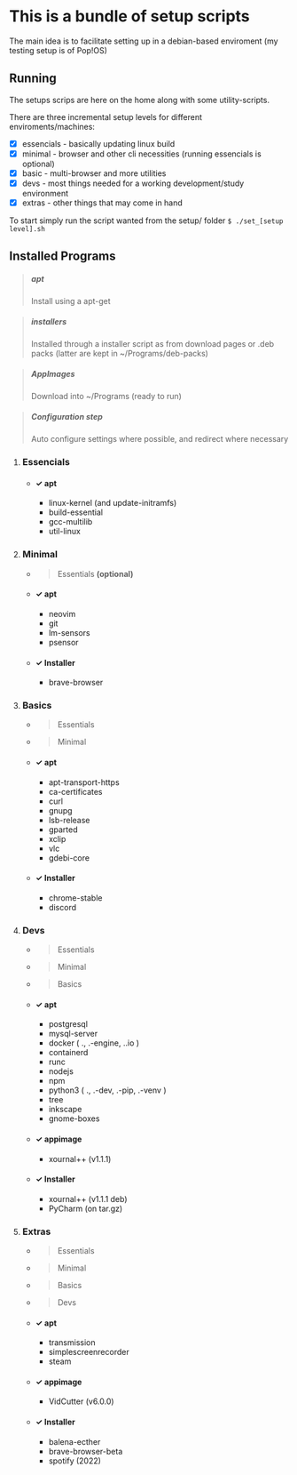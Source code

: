 # This is a bundle of setup scripts

The main idea is to facilitate setting up in a debian-based enviroment (my testing setup is of Pop!OS)

## Running

The setups scrips are here on the home along with some utility-scripts.

There are three incremental setup levels for different enviroments/machines:
 - [X] essencials - basically updating linux build
 - [X] minimal    - browser and other cli necessities (running essencials is optional)
 - [X] basic      - multi-browser and more utilities
 - [X] devs       - most things needed for a working development/study environment
 - [X] extras     - other things that may come in hand

To start simply run the script wanted from the setup/ folder
```$ ./set_[setup level].sh```


## Installed Programs

> ##### apt
> Install using a apt-get

> ##### installers
> Installed through a installer script as from download pages or .deb packs (latter are kept in ~/Programs/deb-packs)

> ##### AppImages
> Download into ~/Programs (ready to run)

> ##### Configuration step
> Auto configure settings where possible, and redirect where necessary


 1. ### Essencials
    - #### &check; apt
      - linux-kernel (and update-initramfs)
      - build-essential
      - gcc-multilib
      - util-linux

 2. ### Minimal
    - > Essentials **(optional)**
    - #### &check; apt
      - neovim
      - git
      - lm-sensors
      - psensor
    - #### &check; Installer
      - brave-browser

 3. ### Basics
    - > Essentials
    - > Minimal
    - #### &check; apt
      - apt-transport-https
      - ca-certificates
      - curl
      - gnupg
      - lsb-release
      - gparted
      - xclip
      - vlc
      - gdebi-core
    - #### &check; Installer
      - chrome-stable
      - discord

 4. ### Devs
    - > Essentials
    - > Minimal 
    - > Basics
    - #### &check; apt
      - postgresql
      - mysql-server
      - docker ( ., .-engine, ..io )
      - containerd
      - runc
      - nodejs
      - npm 
      - python3 ( ., .-dev, .-pip, .-venv )
      - tree
      - inkscape
      - gnome-boxes
    - #### &check; appimage
      - xournal++ (v1.1.1)
    - #### &check; Installer
      - xournal++ (v1.1.1 deb)
      - PyCharm (on tar.gz)

 5. ### Extras
    - >  Essentials
    - >  Minimal 
    - >  Basics
    - >  Devs
    - #### &check; apt
      - transmission
      - simplescreenrecorder
      - steam
    - #### &check; appimage
      - VidCutter (v6.0.0)
    - #### &check; Installer
      - balena-ecther
      - brave-browser-beta
      - spotify (2022)

